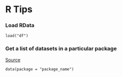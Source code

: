 # R Tips

### Load RData
```
load("df")
```
### Get a list of datasets in a particular package
[Source](https://stackoverflow.com/questions/27709936/get-a-list-of-the-data-sets-in-a-particular-package)
```
data(package = "package_name")
```
